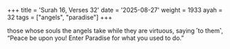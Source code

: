 +++
title = 'Surah 16, Verses 32'
date = '2025-08-27'
weight = 1933
ayah = 32
tags = ["angels", "paradise"]
+++

those whose souls the angels take while they are virtuous, saying ˹to them˺, “Peace be upon you! Enter Paradise for what you used to do.”